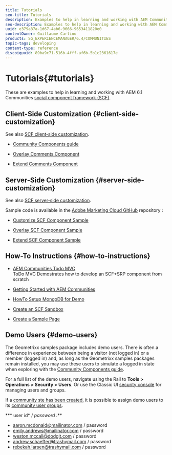 ```yaml
---
title: Tutorials
seo-title: Tutorials
description: Examples to help in learning and working with AEM Communities social component framework (SCF)
seo-description: Examples to help in learning and working with AEM Communities social component framework (SCF)
uuid: e379a87a-1d67-4ab6-9666-9653411820e0
contentOwner: Guillaume Carlino
products: SG_EXPERIENCEMANAGER/6.4/COMMUNITIES
topic-tags: developing
content-type: reference
discoiquuid: 89ba9c71-516b-4fff-af6b-5b1c2361617e
---
```


# Tutorials{#tutorials}

These are examples to help in learning and working with AEM 6.1 Communities [social component framework (SCF)](../../communities/using/scf.md).

## Client-Side Customization {#client-side-customization}

See also [SCF client-side customization](../../communities/using/client-customize.md). [](../../communities/using/client-customize.md)

* [Community Components guide](../../communities/using/components-guide.md)

* [Overlay Comments Component](../../communities/using/overlay-comments.md)

* [Extend Comments Component](../../communities/using/extend-comments.md)

## Server-Side Customization {#server-side-customization}

See also [SCF server-side customization](../../communities/using/server-customize.md).

Sample code is available in the [Adobe Marketing Cloud GitHub](https://github.com/Adobe-Marketing-Cloud) repository :

* [Customize SCF Component Sample](https://github.com/Adobe-Marketing-Cloud/aem-scf-sample-components-customize)

* [Overlay SCF Component Sample](https://github.com/Adobe-Marketing-Cloud/aem-scf-sample-components-overlay)

* [Extend SCF Component Sample](https://github.com/Adobe-Marketing-Cloud/aem-scf-sample-components-extension)

## How-To Instructions {#how-to-instructions}

* [AEM Communities Todo MVC](https://github.com/Adobe-Marketing-Cloud/aem-communities-todomvc-sample)  
  ToDo MVC Demostrates how to develop an SCF+SRP component from scratch

* [Getting Started with AEM Communities](../../communities/using/getting-started.md)

* [HowTo Setup MongoDB for Demo](../../communities/using/demo-mongo.md)

* [Create an SCF Sandbox](../../communities/using/an-scf-sandbox.md)

* [Create a Sample Page](../../communities/using/create-sample-page.md)

## Demo Users {#demo-users}

The Geometrixx samples package includes demo users. There is often a difference in experience between being a visitor (not logged in) or a member (logged in) and, as long as the Geometrixx samples packages remain installed, you may use these users to simulate a logged in state when exploring with the [Community Components guide](../../communities/using/components-guide.md).

For a full list of the demo users, navigate using the Rail to **Tools &gt; Operations &gt; Security &gt; Users**. Or use the Classic UI [security console](http://localhost:4502/useradmin) for managing users and groups.

If a [community ste has been created](../../communities/using/getting-started.md), it is possible to assign demo users to its [community user groups](../../communities/using/users.md).

*** user id* / *password :***

* aaron.mcdonald@mailinator.com / password
* emily.andrews@mailinator.com / password
* weston.mccall@dodgit.com / password
* andrew.schaeffer@trashymail.com / password
* rebekah.larsen@trashymail.com / password

